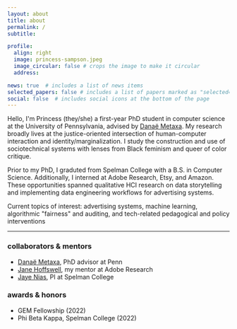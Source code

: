 ```yaml
---
layout: about
title: about
permalink: /
subtitle:

profile:
  align: right
  image: princess-sampson.jpeg
  image_circular: false # crops the image to make it circular
  address:

news: true  # includes a list of news items
selected_papers: false # includes a list of papers marked as "selected={true}"
social: false  # includes social icons at the bottom of the page
---
```


Hello, I'm Princess (they/she) a first-year PhD student in computer science at the University of Pennsylvania, advised by [Danaë Metaxa](https://metaxa.net). My research broadly lives at the justice-oriented intersection of human-computer interaction and identity/marginalization. I study the construction and use of sociotechnical systems with lenses from Black feminism and queer of color critique. 

Prior to my PhD, I graduted from Spelman College with a B.S. in Computer Science. Additionally, I interned at Adobe Research, Etsy, and Amazon. These opportunities spanned qualitative HCI research on data storytelling and implementing data engineering workflows for advertising systems.

Current topics of interest: advertising systems, machine learning, algorithmic "fairness" and auditing, and tech-related pedagogical and policy interventions

***

### collaborators & mentors

- [Danaë Metaxa](https://metaxa.net), PhD advisor at Penn
- [Jane Hoffswell](https://jhoffswell.github.io), my mentor at Adobe Research
- [Jaye Nias](https://www.jayenias.com), PI at Spelman College

### awards & honors
- GEM Fellowship (2022)
- Phi Beta Kappa, Spelman College (2022)